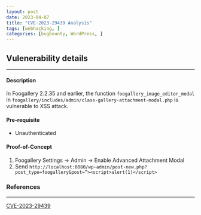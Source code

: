 ```yaml
---
layout: post
date: 2023-04-07
title: "CVE-2023-29439 Analysis"
tags: [webhacking, ]
categories: [bugbounty, WordPress, ]
---
```



## Vulenerability details
---

#### Description
In Foogallery 2.2.35 and earlier, the function `foogallery_image_editor_modal` in `foogallery/includes/admin/class-gallery-attachment-modal.php` is vulnerable to XSS attack.

#### Pre-requisite
- Unauthenticated

#### Proof-of-Concept
1. Foogallery Settings → Admin → Enable Advanced Attachment Modal 
2. Send `http://localhost:8080/wp-admin/post-new.php?post_type=foogallery&post=”><script>alert(1)</script>`

### References
---

[CVE-2023-29439](https://cve.mitre.org/cgi-bin/cvename.cgi?name=CVE-2023-29439)

